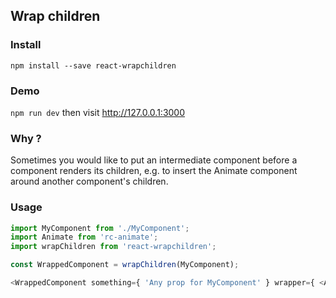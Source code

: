 ## Wrap children

### Install
`npm install --save react-wrapchildren`

### Demo
`npm run dev` then visit http://127.0.0.1:3000

### Why ?
Sometimes you would like to put an intermediate component before a component
renders its children, e.g. to insert the Animate component around another
component's children.

### Usage
```js
import MyComponent from './MyComponent';
import Animate from 'rc-animate';
import wrapChildren from 'react-wrapchildren';

const WrappedComponent = wrapChildren(MyComponent);

<WrappedComponent something={ 'Any prop for MyComponent' } wrapper={ <Animate transitionName='fade'/> }/>
```
